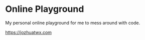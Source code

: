 # Online Playground

My personal online playground for me to mess around with code.

https://jozhuatwx.com
